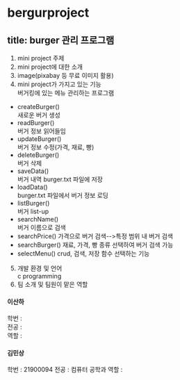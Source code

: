 # bergurproject
## title: burger 관리 프로그램
1. mini project 주제  
2. mini project에 대한 소개  
3. image(pixabay 등 무료 이미지 활용)  
4. mini project가 가지고 있는 기능  
버거킹에 있는 메뉴 관리하는 프로그램  
* createBurger()  
  새로운 버거 생성
* readBurger()  
  버거 정보 읽어들임
* updateBurger()   
  버거 정보 수정(가격, 재료, 빵)  
* deleteBurger()  
   버거 삭제
* saveData()  
  버거 내역 burger.txt 파일에 저장 
* loadData()  
  burger.txt 파일에서 버거 정보 로딩  
* listBurger()  
  버거 list-up 
 * searchName()  
 버거 이름으로 검색  
* searchPrice() 
가격으로 버거 검색-->특정 범위 내 버거 검색  
* searchBurger() 
재료, 가격, 빵 종류 선택하여 버거 검색 가능  
* selectMenu() 
 crud, 검색, 저장 함수 선택하는 기능  

5. 개발 환경 및 언어  
 c programming  
6. 팀 소개 및 팀원이 맡은 역할  
 #### 이산하 ####  
학번 :  
전공 :    
역할 : 
 #### 김민상 ####
학번 :  21900094
전공 :  컴퓨터 공학과
역할 :

